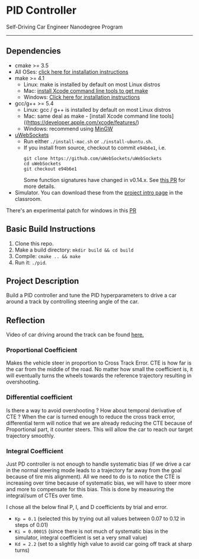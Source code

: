 # PID Controller
Self-Driving Car Engineer Nanodegree Program

---

## Dependencies

* cmake >= 3.5
 * All OSes: [click here for installation instructions](https://cmake.org/install/)
* make >= 4.1
  * Linux: make is installed by default on most Linux distros
  * Mac: [install Xcode command line tools to get make](https://developer.apple.com/xcode/features/)
  * Windows: [Click here for installation instructions](http://gnuwin32.sourceforge.net/packages/make.htm)
* gcc/g++ >= 5.4
  * Linux: gcc / g++ is installed by default on most Linux distros
  * Mac: same deal as make - [install Xcode command line tools]((https://developer.apple.com/xcode/features/)
  * Windows: recommend using [MinGW](http://www.mingw.org/)
* [uWebSockets](https://github.com/uWebSockets/uWebSockets)
  * Run either `./install-mac.sh` or `./install-ubuntu.sh`.
  * If you install from source, checkout to commit `e94b6e1`, i.e.
    ```
    git clone https://github.com/uWebSockets/uWebSockets 
    cd uWebSockets
    git checkout e94b6e1
    ```
    Some function signatures have changed in v0.14.x. See [this PR](https://github.com/udacity/CarND-MPC-Project/pull/3) for more details.
* Simulator. You can download these from the [project intro page](https://github.com/udacity/self-driving-car-sim/releases) in the classroom.

There's an experimental patch for windows in this [PR](https://github.com/udacity/CarND-PID-Control-Project/pull/3)

## Basic Build Instructions

1. Clone this repo.
2. Make a build directory: `mkdir build && cd build`
3. Compile: `cmake .. && make`
4. Run it: `./pid`. 

## Project Description
Build a PID controller and tune the PID hyperparameters to drive a car around a track by controlling steering angle of the car.

## Reflection
Video of car driving around the track can be found [here.](https://github.com/gajendrakumar-nikhil/SensorFusion_Localization_Control/blob/master/PID-Control/reflection.mov)

### Proportional Coefficient
Makes the vehicle steer in proportion to Cross Track Error. CTE is how far is the car from the middle of the road. No matter how small the coefficient is, it will eventually turns the wheels towards the reference trajectory resulting in overshooting.

### Differential coefficient
Is there a way to avoid overshooting ? How about temporal derivative of CTE ? When the car is turned enough to reduce the cross track error, differential term will notice that we are already reducing the CTE because of Proportional part, it counter steers. This will allow the car to reach our target trajectory smoothly.

### Integral Coefficient
Just PD controller is not enough to handle systematic bias (if we drive a car in the normal steering mode leads to a trajectory far away from the goal because of tire mis alignment). All we need to do is to notice the CTE is increasing over time because of systematic bias, we will have to steer more and more to compensate for this bias. This is done by measuring the integral/sum of CTEs over time. 

I chose all the below final P, I, and D coefficients by trial and error.

* `Kp = 0.1` (selected this by trying out all values between 0.07 to 0.12 in steps of 0.01) 
* `Ki = 0.00015` (since there is not much of systematic bias in the simulator, integral coefficient is set a very small value)
* `Kd = 2.2` (set to a slightly high value to avoid car going off track at sharp turns)